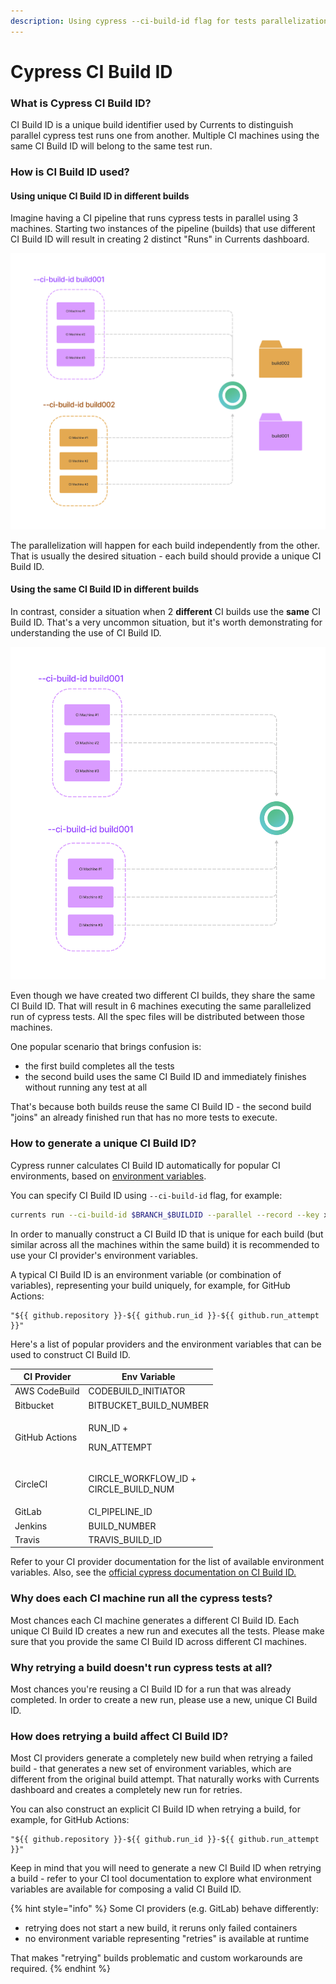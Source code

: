 ```yaml
---
description: Using cypress --ci-build-id flag for tests parallelization
---
```


# Cypress CI Build ID

### What is Cypress CI Build ID?

CI Build ID is a unique build identifier used by Currents to distinguish parallel cypress test runs one from another. Multiple CI machines using the same CI Build ID will belong to the same test run.

### How is CI Build ID used?

#### Using unique CI Build ID in different builds

Imagine having a CI pipeline that runs cypress tests in parallel using 3 machines. Starting two instances of the pipeline (builds) that use different CI Build ID will result in creating 2 distinct "Runs" in Currents dashboard.

![Creating two distinct runs by using different CI Build ID](../.gitbook/assets/cypress-ci-build-id-different-jobs.png)

The parallelization will happen for each build independently from the other. That is usually the desired situation - each build should provide a unique CI Build ID.

#### Using the same CI Build ID in different builds

In contrast, consider a situation when 2 **different** CI builds use the **same** CI Build ID. That's a very uncommon situation, but it's worth demonstrating for understanding the use of CI Build ID.

![A single run is created when using a similar CI Build ID](../.gitbook/assets/cypress-ci-build-id-same-job.png)

Even though we have created two different CI builds, they share the same CI Build ID. That will result in 6 machines executing the same parallelized run of cypress tests. All the spec files will be distributed between those machines.

One popular scenario that brings confusion is:

* the first build completes all the tests
* the second build uses the same CI Build ID and immediately finishes without running any test at all

That's because both builds reuse the same CI Build ID - the second build "joins" an already finished run that has no more tests to execute.

### How to generate a unique CI Build ID?

Cypress runner calculates CI Build ID automatically for popular CI environments, based on [environment variables](https://github.com/cypress-io/cypress/blob/develop/packages/server/lib/util/ci\_provider.js#L133:L133).

You can specify CI Build ID using `--ci-build-id` flag, for example:

```bash
currents run --ci-build-id $BRANCH_$BUILDID --parallel --record --key xxx 
```

In order to manually construct a CI Build ID that is unique for each build (but similar across all the machines within the same build) it is recommended to use your CI provider's environment variables.

A typical CI Build ID is an environment variable (or combination of variables), representing your build uniquely, for example, for GitHub Actions:

```
"${{ github.repository }}-${{ github.run_id }}-${{ github.run_attempt }}"
```

Here's a list of popular providers and the environment variables that can be used to construct CI Build ID.

| CI Provider    | Env Variable                                    |
| -------------- | ----------------------------------------------- |
| AWS CodeBuild  | CODEBUILD\_INITIATOR                            |
| Bitbucket      | BITBUCKET\_BUILD\_NUMBER                        |
| GitHub Actions | <p>RUN_ID +</p><p>RUN_ATTEMPT</p>               |
| CircleCI       | <p>CIRCLE_WORKFLOW_ID +<br>CIRCLE_BUILD_NUM</p> |
| GitLab         | CI\_PIPELINE\_ID                                |
| Jenkins        | BUILD\_NUMBER                                   |
| Travis         | TRAVIS\_BUILD\_ID                               |



Refer to your CI provider documentation for the list of available environment variables. Also, see the [official cypress documentation on CI Build ID.](https://docs.cypress.io/guides/guides/parallelization#CI-Build-ID-environment-variables-by-provider)

### Why does each CI machine run all the cypress tests?

Most chances each CI machine generates a different CI Build ID. Each unique CI Build ID creates a new run and executes all the tests. Please make sure that you provide the same CI Build ID across different  CI machines.

### Why retrying a build doesn't run cypress tests at all?

Most chances you're reusing a CI Build ID for a run that was already completed. In order to create a new run, please use a new, unique CI Build ID.

### How does retrying a build affect CI Build ID?

Most CI providers generate a completely new build when retrying a failed build - that generates a new set of environment variables, which are different from the original build attempt. That naturally works with Currents dashboard and creates a completely new run for retries.

You can also construct an explicit CI Build ID when retrying a build, for example, for GitHub Actions:

```
"${{ github.repository }}-${{ github.run_id }}-${{ github.run_attempt }}"
```

Keep in mind that you will need to generate a new CI Build ID when retrying a build - refer to your CI tool documentation to explore what environment variables are available for composing a valid CI Build ID.

{% hint style="info" %}
Some CI providers (e.g. GitLab) behave differently:

* retrying does not start a new build, it reruns only failed containers
* no environment variable representing "retries" is available at runtime

That makes "retrying" builds problematic and custom workarounds are required.
{% endhint %}

